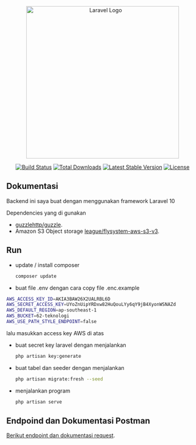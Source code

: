 <p align="center"><a href="https://laravel.com" target="_blank"><img src="https://raw.githubusercontent.com/laravel/art/master/logo-lockup/5%20SVG/2%20CMYK/1%20Full%20Color/laravel-logolockup-cmyk-red.svg" width="400" alt="Laravel Logo"></a></p>

<p align="center">
<a href="https://github.com/laravel/framework/actions"><img src="https://github.com/laravel/framework/workflows/tests/badge.svg" alt="Build Status"></a>
<a href="https://packagist.org/packages/laravel/framework"><img src="https://img.shields.io/packagist/dt/laravel/framework" alt="Total Downloads"></a>
<a href="https://packagist.org/packages/laravel/framework"><img src="https://img.shields.io/packagist/v/laravel/framework" alt="Latest Stable Version"></a>
<a href="https://packagist.org/packages/laravel/framework"><img src="https://img.shields.io/packagist/l/laravel/framework" alt="License"></a>
</p>

## Dokumentasi

Backend ini saya buat dengan menggunakan framework Laravel 10

Dependencies yang di gunakan

-   [guzzlehttp/guzzle](https://github.com/guzzle/guzzle.git).
-   Amazon S3 Object storage [league/flysystem-aws-s3-v3](https://github.com/thephpleague/flysystem-aws-s3-v3.git).

## Run

-   update / install composer
    ```sh
    composer update
    ```
-   buat file .env dengan cara copy file .enc.example

```sh
AWS_ACCESS_KEY_ID=AKIA3BAW26X2UALRBL6D
AWS_SECRET_ACCESS_KEY=UYoZnUipYRDxw82HuQouLYy6qY9jB4XyonWSNAZd
AWS_DEFAULT_REGION=ap-southeast-1
AWS_BUCKET=62-teknologi
AWS_USE_PATH_STYLE_ENDPOINT=false
```

lalu masukkan access key AWS di atas

-   buat secret key laravel dengan menjalankan
    ```sh
    php artisan key:generate
    ```
-   buat tabel dan seeder dengan menjalankan
    ```sh
    php artisan migrate:fresh --seed
    ```
-   menjalankan program
    ```sh
    php artisan serve
    ```

## Endpoind dan Dokumentasi Postman

[Berikut endpoint dan dokumentasi request](https://apimuhagi.postman.co/documentation/15005997-84e1e686-7cff-478b-a6f3-15dda995743f/publish?workspaceId=89ac5158-b4cf-4b73-8ace-0709fe09fca2).
